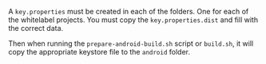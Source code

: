 A `key.properties` must be created in each of the folders. One for each of the whitelabel projects. You must copy the `key.properties.dist` and fill with the correct data. 

Then when running the `prepare-android-build.sh` script or `build.sh`, it will copy the appropriate keystore file to the `android` folder.